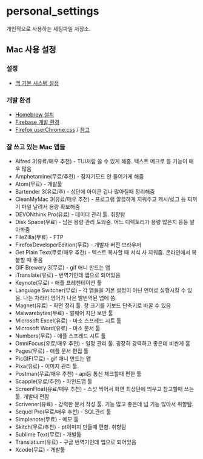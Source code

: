 # personal_settings

개인적으로 사용하는 세팅파일 저장소.

## Mac 사용 설정
### 설정
- [맥 기본 시스템 설정](./mac/system_settings.md)

### 개발 환경
- [Homebrew 설치](https://brew.sh/index_ko.html)
- [Firebase 개발 환경](./firebase/firebase.md)
- [Firefox userChrome.css](./firefox/userChrome.css) / [참고](https://centell.github.io/firefox/2017/11/17/firefox-chromecss.html)

### 잘 쓰고 있는 Mac 앱들

- Alfred 3(유료/매우 추천) - TUI처럼 쓸 수 있게 해줌. 텍스트 메크로 등 기능이 매우 많음
- Amphetamine(무료/추천) - 잠자기모드 안 들어가게 해줌
- Atom(무료) - 개발툴
- Bartender 3(유료/추) - 상단에 아이콘 겁나 많아질때 정리해줌
- CleanMyMac 3(유료/매우 추천) - 프로그램 깔끔하게 지워주고 캐시/로그 등 찌꺼기 파일 날려서 용량 확보해줌
- DEVONthink Pro(유료) - 데이터 관리 툴. 취향탐
- Disk Space(무료) - 남은 용량 관리 도와줌. 어느 디렉토리가 용량 많은지 등등 알아봐줌
- FileZilla(무료) - FTP
- FirefoxDeveloperEdition(무료) - 개발자 버전 브라우저
- Get Plain Text(무료/매우 추천) - 텍스트 복사할 때 서식 사 지워줌. 온라인에서 복붙할 때 좋음
- GIF Brewery 3(무료) - gif 애니 만드는 앱
- iTranslate(유료) - 번역기인데 앱으로 되어있음
- Keynote(무료) - 애플 프레젠테이션 툴
- Language Switcher(무료) - 각 앱들을 기본 설정이 아닌 언어로 실행시킬 수 있음. 나는 차라리 영어가 나은 발번역된 앱에 씀.
- Magnet(유료) - 화면 정리 툴. 창 크기를 키보드 단축키로 바꿀 수 있음
- Malwarebytes(무료) - 멀웨어 차단 보안 툴
- Microsoft Excel(유료) - 마소 스프레드 시트 툴
- Microsoft Word(유료) - 마소 문서 툴
- Numbers(무료) - 애플 스프레드 시트 툴
- OmniFocus(유료/매우 추천) - 일정 관리 툴. 굉장히 강력하고 좋은데 비싼게 흠
- Pages(무료) - 애플 문서 편집 툴
- PicGIF(무료) - gif 애니 만드는 앱
- Pixa(유료) - 이미지 관리 툴.
- Postman(무료/매우 추천) - api등 통신 체크할때 편한 툴
- Scapple(유료/추천) - 마인드맵 툴
- ScreenFloat(유료/매우 추천) - 스샷 찍어서 화면 최상단에 띄우고 참고할때 쓰는 툴. 개발때 편함
- Scrivener(유료) - 강력한 문서 작성 툴. 기능 많고 좋은데 넘 기능 많아서 취향탐.
- Sequel Pro(무료/매우 추천) - SQL관리 툴
- Simplenote(무료) - 메모 툴
- Skitch(무료/추천) - pt이미지 만들때 편함. 취향탐
- Sublime Text(무료) - 개발툴
- Translatium(유료) - 구글 번역기인데 앱으로 되어있음
- Xcode(무료) - 개발툴
